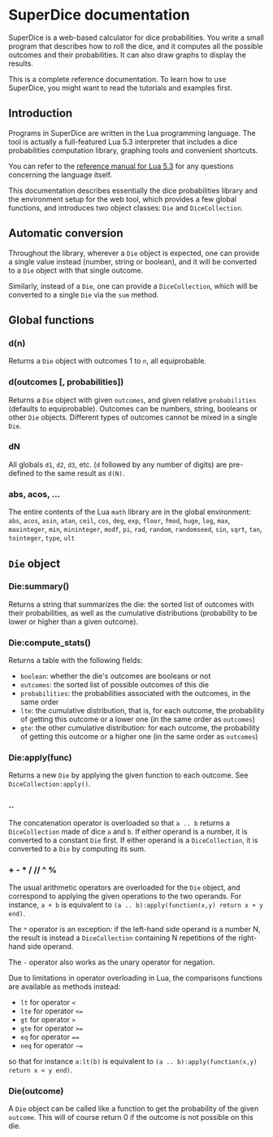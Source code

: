 # SuperDice documentation

SuperDice is a web-based calculator for dice probabilities. You write a small program that describes how to roll the dice, and it computes all the possible outcomes and their probabilities. It can also draw graphs to display the results.

This is a complete reference documentation. To learn how to use SuperDice, you might want to read the tutorials and examples first.

## Introduction

Programs in SuperDice are written in the Lua programming language. The tool is actually a full-featured Lua 5.3 interpreter that includes a dice probabilities computation library, graphing tools and convenient shortcuts.

You can refer to the [reference manual for Lua 5.3](https://www.lua.org/manual/5.3/) for any questions concerning the language itself.

This documentation describes essentially the dice probabilities library and the environment setup for the web tool, which provides a few global functions, and introduces two object classes: `Die` and `DiceCollection`.

## Automatic conversion

Throughout the library, wherever a `Die` object is expected, one can provide a single value instead (number, string or boolean), and it will be converted to a `Die` object with that single outcome.

Similarly, instead of a `Die`, one can provide a `DiceCollection`, which will be converted to a single `Die` via the `sum` method.

## Global functions

### d(n)

Returns a `Die` object with outcomes 1 to `n`, all equiprobable.

### d(outcomes [, probabilities])

Returns a `Die` object with given `outcomes`, and given relative `probabilities` (defaults to equiprobable). Outcomes can be numbers, string, booleans or other `Die` objects. Different types of outcomes cannot be mixed in a single `Die`.

### dN

All globals `d1`, `d2`, `d3`, etc. (`d` followed by any number of digits) are pre-defined to the same result as `d(N)`.

###  abs, acos, ...

The entire contents of the Lua `math` library are in the global environment: `abs`, `acos`, `asin`, `atan`, `ceil`, `cos`, `deg`, `exp`, `floor`, `fmod`, `huge`, `log`, `max`, `maxinteger`, `min`, `mininteger`, `modf`, `pi`, `rad`, `random`, `randomseed`, `sin`, `sqrt`, `tan`, `tointeger`, `type`, `ult`

## `Die` object

### Die:summary()

Returns a string that summarizes the die: the sorted list of outcomes with their probabilities, as well as the cumulative distributions (probability to be lower or higher than a given outcome).

### Die:compute_stats()

Returns a table with the following fields:

- `boolean`: whether the die's outcomes are booleans or not
- `outcomes`: the sorted list of possible outcomes of this die
- `probabilities`: the probabilities associated with the outcomes, in the same order
- `lte`: the cumulative distribution, that is, for each outcome, the probability of getting this outcome or a lower one (in the same order as `outcomes`)
- `gte`: the other cumulative distribution: for each outcome, the probability of getting this outcome or a higher one (in the same order as `outcomes`)

### Die:apply(func)

Returns a new `Die` by applying the given function to each outcome. See `DiceCollection:apply()`.

### ..

The concatenation operator is overloaded so that `a .. b` returns a `DiceCollection` made of dice `a` and `b`. If either operand is a number, it is converted to a constant `Die` first. If either operand is a `DiceCollection`, it is converted to a `Die` by computing its sum.

### + - *  / // ^ %

The usual arithmetic operators are overloaded for the `Die` object, and correspond to applying the given operations to the two operands. For instance, `a + b` is equivalent to `(a .. b):apply(function(x,y) return x + y end)`.

The `*` operator is an exception: if the left-hand side operand is a number N, the result is instead a `DiceCollection` containing N repetitions of the right-hand side operand.

The `-` operator also works as the unary operator for negation.

Due to limitations in operator overloading in Lua, the comparisons functions are available as methods instead:

- `lt` for operator `<`
- `lte` for operator `<=`
- `gt` for operator `>`
- `gte` for operator `>=`
- `eq` for operator `==`
- `neq` for operator `~=`

so that for instance `a:lt(b)` is equivalent to `(a .. b):apply(function(x,y) return x < y end)`.

### Die(outcome)

A `Die` object can be called like a function to get the probability of the given `outcome`. This will of course return 0 if the outcome is not possible on this die.
